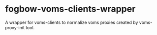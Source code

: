 # fogbow-voms-clients-wrapper
A wrapper for voms-clients to normalize voms proxies created by voms-proxy-init tool.
